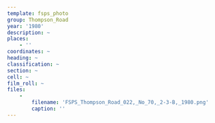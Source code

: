 ```yaml
---
template: fsps_photo
group: Thompson_Road
year: '1980'
description: ~
places:
    - ''
coordinates: ~
heading: ~
classification: ~
section: ~
cell: ~
film_roll: ~
files:
    -
        filename: 'FSPS_Thompson_Road_022,_No_70,_2-3-B,_1980.png'
        caption: ''
---
```

